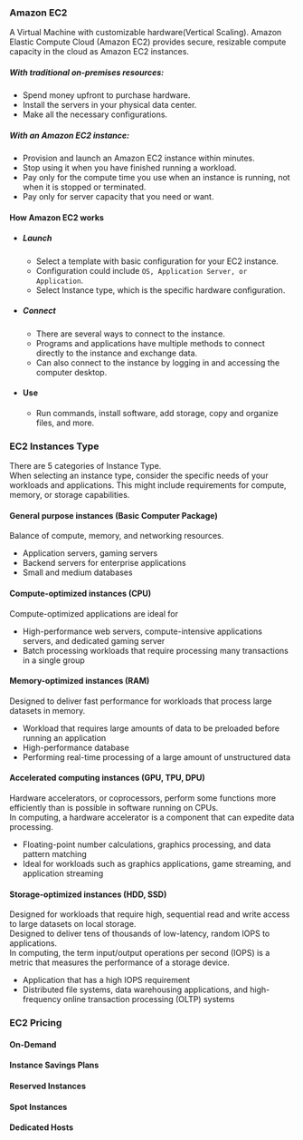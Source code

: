 ### Amazon EC2

A Virtual Machine with customizable hardware(Vertical Scaling).
Amazon Elastic Compute Cloud (Amazon EC2) provides secure, resizable compute capacity in the cloud as Amazon EC2 instances.

##### With traditional on-premises resources:

-   Spend money upfront to purchase hardware.
-   Install the servers in your physical data center.
-   Make all the necessary configurations.

##### With an Amazon EC2 instance:

-   Provision and launch an Amazon EC2 instance within minutes.
-   Stop using it when you have finished running a workload.
-   Pay only for the compute time you use when an instance is running, not when it is stopped or terminated.
-   Pay only for server capacity that you need or want.

#### How Amazon EC2 works

-   ##### Launch
    -   Select a template with basic configuration for your EC2 instance.
    -   Configuration could include `OS, Application Server, or Application`.
    -   Select Instance type, which is the specific hardware configuration.
-   ##### Connect
    -   There are several ways to connect to the instance.
    -   Programs and applications have multiple methods to connect directly to the instance and exchange data.
    -   Can also connect to the instance by logging in and accessing the computer desktop.
-   #### Use
    -   Run commands, install software, add storage, copy and organize files, and more.

### EC2 Instances Type

There are 5 categories of Instance Type.  
When selecting an instance type, consider the specific needs of your workloads and applications. This might include requirements for compute, memory, or storage capabilities.

#### General purpose instances (Basic Computer Package)

Balance of compute, memory, and networking resources.

-   Application servers, gaming servers
-   Backend servers for enterprise applications
-   Small and medium databases

#### Compute-optimized instances (CPU)

Compute-optimized applications are ideal for

-   High-performance web servers, compute-intensive applications servers, and dedicated gaming server
-   Batch processing workloads that require processing many transactions in a single group

#### Memory-optimized instances (RAM)

Designed to deliver fast performance for workloads that process large datasets in memory.

-   Workload that requires large amounts of data to be preloaded before running an application
-   High-performance database
-   Performing real-time processing of a large amount of unstructured data

#### Accelerated computing instances (GPU, TPU, DPU)

Hardware accelerators, or coprocessors, perform some functions more efficiently than is possible in software running on CPUs.  
In computing, a hardware accelerator is a component that can expedite data processing.

-   Floating-point number calculations, graphics processing, and data pattern matching
-   Ideal for workloads such as graphics applications, game streaming, and application streaming

#### Storage-optimized instances (HDD, SSD)

Designed for workloads that require high, sequential read and write access to large datasets on local storage.  
Designed to deliver tens of thousands of low-latency, random IOPS to applications.  
In computing, the term input/output operations per second (IOPS) is a metric that measures the performance of a storage device.

-   Application that has a high IOPS requirement
-   Distributed file systems, data warehousing applications, and high-frequency online transaction processing (OLTP) systems

### EC2 Pricing

#### On-Demand

#### Instance Savings Plans

#### Reserved Instances

#### Spot Instances

#### Dedicated Hosts
